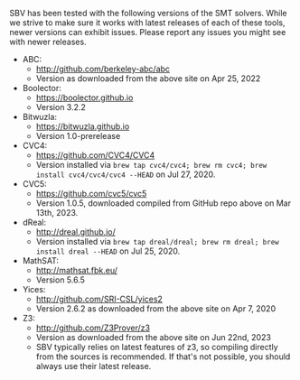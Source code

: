 SBV has been tested with the following versions of the SMT solvers. While we strive to make sure
it works with latest releases of each of these tools, newer versions can exhibit issues. Please
report any issues you might see with newer releases.

  * ABC:
      * http://github.com/berkeley-abc/abc
      * Version as downloaded from the above site on Apr 25, 2022
  * Boolector:
      * https://boolector.github.io
      * Version 3.2.2
  * Bitwuzla:
      * https://bitwuzla.github.io
      * Version 1.0-prerelease
  * CVC4:
      * https://github.com/CVC4/CVC4
      * Version installed via `brew tap cvc4/cvc4; brew rm cvc4; brew install cvc4/cvc4/cvc4 --HEAD`
        on Jul 27, 2020.
  * CVC5:
      * https://github.com/cvc5/cvc5
      * Version 1.0.5, downloaded compiled from GitHub repo above on Mar 13th, 2023.
  * dReal:
      * http://dreal.github.io/
      * Version installed via `brew tap dreal/dreal; brew rm dreal; brew install dreal --HEAD`
        on Jul 25, 2020.
  * MathSAT:
      * http://mathsat.fbk.eu/
      * Version 5.6.5
  * Yices:
      * http://github.com/SRI-CSL/yices2
      * Version 2.6.2 as downloaded from the above site on Apr 7, 2020
  * Z3:
      * http://github.com/Z3Prover/z3
      * Version as downloaded from the above site on Jun 22nd, 2023
      * SBV typically relies on latest features of z3, so compiling directly
        from the sources is recommended. If that's not possible, you should
        always use their latest release.
